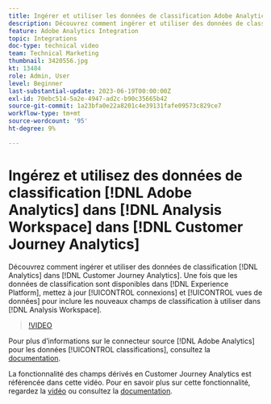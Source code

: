 ```yaml
---
title: Ingérer et utiliser les données de classification Adobe Analytics
description: Découvrez comment ingérer et utiliser des données de classification  [!DNL Adobe Analytics] dans [!DNL Customer Journey Analytics].
feature: Adobe Analytics Integration
topic: Integrations
doc-type: technical video
team: Technical Marketing
thumbnail: 3420556.jpg
kt: 13484
role: Admin, User
level: Beginner
last-substantial-update: 2023-06-19T00:00:00Z
exl-id: 70ebc514-5a2e-4947-ad2c-b90c35665b42
source-git-commit: 1a23bfa0e22a8201c4e39131fafe09573c829ce7
workflow-type: tm+mt
source-wordcount: '95'
ht-degree: 9%

---
```


# Ingérez et utilisez des données de classification [!DNL Adobe Analytics] dans [!DNL Analysis Workspace] dans [!DNL Customer Journey Analytics]

Découvrez comment ingérer et utiliser des données de classification [!DNL Analytics] dans [!DNL Customer Journey Analytics]. Une fois que les données de classification sont disponibles dans [!DNL Experience Platform], mettez à jour [!UICONTROL connexions] et [!UICONTROL vues de données] pour inclure les nouveaux champs de classification à utiliser dans [!DNL Analysis Workspace]. 

>[!VIDEO](https://video.tv.adobe.com/v/3423682/?quality=12&learn=on&captions=fre_fr)

Pour plus d’informations sur le connecteur source [!DNL Adobe Analytics] pour les données [!UICONTROL classifications], consultez la [documentation](https://experienceleague.adobe.com/docs/experience-platform/sources/ui-tutorials/create/adobe-applications/classifications.html?lang=fr).

La fonctionnalité des champs dérivés en Customer Journey Analytics est référencée dans cette vidéo. Pour en savoir plus sur cette fonctionnalité, regardez la [vidéo](https://experienceleague.adobe.com/docs/customer-journey-analytics-learn/tutorials/data-views/derived-fields-in-cja.html?lang=fr) ou consultez la [documentation](https://experienceleague.adobe.com/docs/analytics-platform/using/cja-dataviews/derived-fields.html?lang=fr).
